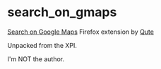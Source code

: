 # search_on_gmaps
[Search on Google Maps](https://addons.mozilla.org/en-US/firefox/addon/search-on-gmaps/) Firefox extension by [Qute](https://addons.mozilla.org/en-US/firefox/user/14348899/)

Unpacked from the XPI. 

I'm NOT the author.
